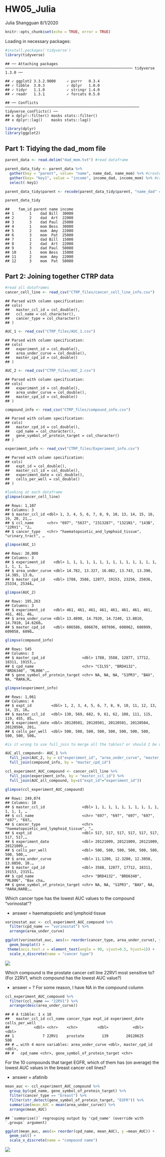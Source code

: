 HW05\_Julia
================
Julia Shangguan
8/1/2020

``` r
knitr::opts_chunk$set(echo = TRUE, error = TRUE)
```

Loading in necessary packages:

``` r
#install.packages('tidyverse')
library(tidyverse)
```

    ## ── Attaching packages ────────────────────────────────────────────────────────── tidyverse 1.3.0 ──

    ## ✓ ggplot2 3.3.2.9000     ✓ purrr   0.3.4     
    ## ✓ tibble  3.0.3          ✓ dplyr   1.0.0     
    ## ✓ tidyr   1.1.0          ✓ stringr 1.4.0     
    ## ✓ readr   1.3.1          ✓ forcats 0.5.0

    ## ── Conflicts ───────────────────────────────────────────────────────────── tidyverse_conflicts() ──
    ## x dplyr::filter() masks stats::filter()
    ## x dplyr::lag()    masks stats::lag()

``` r
library(dplyr)
library(ggplot2)
```

## Part 1: Tidying the dad\_mom file

``` r
parent_data <- read.delim("dad_mom.txt") #read dataframe

parent_data_tidy <- parent_data %>%
  gather(key = "parent", value= "name", name_dad, name_mom) %>% #create name column
  gather(key= "key1", value = "income", income_dad, income_mom) %>% #create income column
  select(-key1)

parent_data_tidy$parent <- recode(parent_data_tidy$parent, "name_dad" = "dad", "name_mom" = "mom") #create parent's gender column

parent_data_tidy
```

    ##    fam_id parent name income
    ## 1       1    dad Bill  30000
    ## 2       2    dad  Art  22000
    ## 3       3    dad Paul  25000
    ## 4       1    mom Bess  30000
    ## 5       2    mom  Amy  22000
    ## 6       3    mom  Pat  25000
    ## 7       1    dad Bill  15000
    ## 8       2    dad  Art  22000
    ## 9       3    dad Paul  50000
    ## 10      1    mom Bess  15000
    ## 11      2    mom  Amy  22000
    ## 12      3    mom  Pat  50000

## Part 2: Joining together CTRP data

``` r
#read all dataframes
cancer_cell_line <- read_csv("CTRP_files/cancer_cell_line_info.csv")
```

    ## Parsed with column specification:
    ## cols(
    ##   master_ccl_id = col_double(),
    ##   ccl_name = col_character(),
    ##   cancer_type = col_character()
    ## )

``` r
AUC_1 <- read_csv("CTRP_files/AUC_1.csv")
```

    ## Parsed with column specification:
    ## cols(
    ##   experiment_id = col_double(),
    ##   area_under_curve = col_double(),
    ##   master_cpd_id = col_double()
    ## )

``` r
AUC_2 <- read_csv("CTRP_files/AUC_2.csv")
```

    ## Parsed with column specification:
    ## cols(
    ##   experiment_id = col_double(),
    ##   area_under_curve = col_double(),
    ##   master_cpd_id = col_double()
    ## )

``` r
compound_info <- read_csv("CTRP_files/compound_info.csv")
```

    ## Parsed with column specification:
    ## cols(
    ##   master_cpd_id = col_double(),
    ##   cpd_name = col_character(),
    ##   gene_symbol_of_protein_target = col_character()
    ## )

``` r
experiment_info <- read_csv("CTRP_files/Experiment_info.csv")
```

    ## Parsed with column specification:
    ## cols(
    ##   expt_id = col_double(),
    ##   master_ccl_id = col_double(),
    ##   experiment_date = col_double(),
    ##   cells_per_well = col_double()
    ## )

``` r
#looking at each dataframe
glimpse(cancer_cell_line)
```

    ## Rows: 1,107
    ## Columns: 3
    ## $ master_ccl_id <dbl> 1, 3, 4, 5, 6, 7, 8, 9, 10, 13, 14, 15, 16, 19, 20, 21,…
    ## $ ccl_name      <chr> "697", "5637", "2313287", "1321N1", "143B", "22RV1", "2…
    ## $ cancer_type   <chr> "haematopoietic_and_lymphoid_tissue", "urinary_tract", …

``` r
glimpse(AUC_1)
```

    ## Rows: 20,000
    ## Columns: 3
    ## $ experiment_id    <dbl> 1, 1, 1, 1, 1, 1, 1, 1, 1, 1, 1, 1, 1, 1, 1, 1, 1, 1…
    ## $ area_under_curve <dbl> 14.782, 13.327, 16.082, 13.743, 13.390, 14.385, 13.0…
    ## $ master_cpd_id    <dbl> 1788, 3588, 12877, 19153, 23256, 25036, 25334, 25344…

``` r
glimpse(AUC_2)
```

    ## Rows: 195,263
    ## Columns: 3
    ## $ experiment_id    <dbl> 461, 461, 461, 461, 461, 461, 461, 461, 461, 461, 46…
    ## $ area_under_curve <dbl> 13.4890, 14.7920, 14.7240, 13.8810, 14.7010, 14.6260…
    ## $ master_cpd_id    <dbl> 606586, 606670, 607696, 608062, 608999, 609058, 6090…

``` r
glimpse(compound_info)
```

    ## Rows: 545
    ## Columns: 3
    ## $ master_cpd_id                 <dbl> 1788, 3588, 12877, 17712, 18311, 19153,…
    ## $ cpd_name                      <chr> "CIL55", "BRD4132", "BRD6340", "ML006",…
    ## $ gene_symbol_of_protein_target <chr> NA, NA, NA, "S1PR3", "BAX", NA, "RARA;R…

``` r
glimpse(experiment_info)
```

    ## Rows: 1,061
    ## Columns: 4
    ## $ expt_id         <dbl> 1, 2, 3, 4, 5, 6, 7, 8, 9, 10, 11, 12, 13, 14, 15, 16…
    ## $ master_ccl_id   <dbl> 130, 569, 682, 9, 61, 62, 108, 111, 115, 119, 455, 85…
    ## $ experiment_date <dbl> 20120501, 20120501, 20120501, 20120504, 20120504, 201…
    ## $ cells_per_well  <dbl> 500, 500, 500, 500, 500, 500, 500, 500, 500, 500, 500…

``` r
#is it wrong to use full_join to merge all the tables? or should I be using inner_join?

AUC_all_compound<- AUC_1 %>%
  full_join(AUC_2, by = c("experiment_id", "area_under_curve", "master_cpd_id")) %>%
  full_join(compound_info, by = "master_cpd_id")

ccl_experiment_AUC_compound <- cancer_cell_line %>%
  full_join(experiment_info, by = "master_ccl_id") %>%
  full_join(AUC_all_compound, by=c("expt_id"="experiment_id"))

glimpse(ccl_experiment_AUC_compound)
```

    ## Rows: 249,074
    ## Columns: 10
    ## $ master_ccl_id                 <dbl> 1, 1, 1, 1, 1, 1, 1, 1, 1, 1, 1, 1, 1, …
    ## $ ccl_name                      <chr> "697", "697", "697", "697", "697", "697…
    ## $ cancer_type                   <chr> "haematopoietic_and_lymphoid_tissue", "…
    ## $ expt_id                       <dbl> 517, 517, 517, 517, 517, 517, 517, 517,…
    ## $ experiment_date               <dbl> 20121009, 20121009, 20121009, 20121009,…
    ## $ cells_per_well                <dbl> 500, 500, 500, 500, 500, 500, 500, 500,…
    ## $ area_under_curve              <dbl> 11.1280, 12.3280, 12.3050, 13.0850, 10.…
    ## $ master_cpd_id                 <dbl> 3588, 12877, 17712, 18311, 19153, 23151…
    ## $ cpd_name                      <chr> "BRD4132", "BRD6340", "ML006", "Bax cha…
    ## $ gene_symbol_of_protein_target <chr> NA, NA, "S1PR3", "BAX", NA, "RARA;RARB;…

Which cancer type has the lowest AUC values to the compound
“vorinostat”?

  - answer = haematopoietic and lymphoid tissue

<!-- end list -->

``` r
vorinostat_auc <- ccl_experiment_AUC_compound %>%
  filter(cpd_name == "vorinostat") %>%
  arrange(area_under_curve)

ggplot(vorinostat_auc, aes(x= reorder(cancer_type, area_under_curve), y = area_under_curve)) + 
  geom_boxplot() +
 theme(axis.text.x = element_text(angle = 90, vjust=0.5, hjust=1)) +
  scale_x_discrete(name = "cancer type")
```

![](HW05_Julia_files/figure-gfm/unnamed-chunk-2-1.png)<!-- -->

Which compound is the prostate cancer cell line 22RV1 most sensitive to?
(For 22RV1, which compound has the lowest AUC value?)

  - answer = ? For some reason, I have NA in the compound column

<!-- end list -->

``` r
ccl_experiment_AUC_compound %>%
  filter(ccl_name == "22RV1") %>%
  arrange(desc(area_under_curve))
```

    ## # A tibble: 1 x 10
    ##   master_ccl_id ccl_name cancer_type expt_id experiment_date cells_per_well
    ##           <dbl> <chr>    <chr>         <dbl>           <dbl>          <dbl>
    ## 1             7 22RV1    prostate        139        20120625            500
    ## # … with 4 more variables: area_under_curve <dbl>, master_cpd_id <dbl>,
    ## #   cpd_name <chr>, gene_symbol_of_protein_target <chr>

For the 10 compounds that target EGFR, which of them has (on average)
the lowest AUC values in the breast cancer cell lines?

  - answer = afatinib

<!-- end list -->

``` r
mean_auc <- ccl_experiment_AUC_compound %>%
  group_by(cpd_name, gene_symbol_of_protein_target) %>%
  filter(cancer_type == "breast") %>%
  filter(str_detect(gene_symbol_of_protein_target, "EGFR")) %>%
  summarize(mean_AUC = mean(area_under_curve)) %>%
  arrange(mean_AUC)
```

    ## `summarise()` regrouping output by 'cpd_name' (override with `.groups` argument)

``` r
ggplot(mean_auc, aes(x= reorder(cpd_name, mean_AUC), y =mean_AUC)) + 
  geom_col() +
  scale_x_discrete(name = "compound name")
```

![](HW05_Julia_files/figure-gfm/unnamed-chunk-4-1.png)<!-- -->
